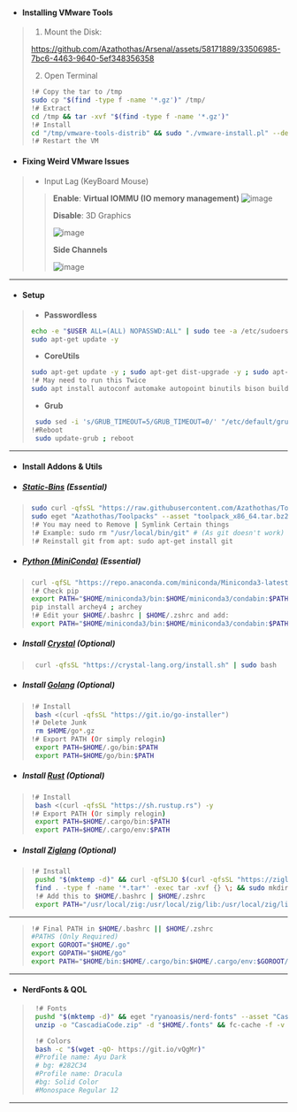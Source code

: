 - #### Installing VMware Tools
> 1. Mount the Disk:
> 
> https://github.com/Azathothas/Arsenal/assets/58171889/33506985-7bc6-4463-9640-5ef348356358
>
> 2. Open Terminal
> ```bash
> !# Copy the tar to /tmp
> sudo cp "$(find -type f -name '*.gz')" /tmp/
> !# Extract
> cd /tmp && tar -xvf "$(find -type f -name '*.gz')"
> !# Install
> cd "/tmp/vmware-tools-distrib" && sudo "./vmware-install.pl" --default
> !# Restart the VM
> ```
- #### Fixing Weird VMware Issues
> - Input Lag (KeyBoard Mouse)
> > **Enable**: **Virtual IOMMU (IO memory management)**
> > ![image](https://github.com/Azathothas/Arsenal/assets/58171889/6ab7cfd3-b7d2-4ee9-a5c5-703de19785da)
> > 
> > **Disable**: 3D Graphics
> > 
> > ![image](https://github.com/Azathothas/Arsenal/assets/58171889/12000c66-05ea-4ed9-8017-a8a420987f50)
> >
> > **Side Channels**
> > 
> > ![image](https://github.com/Azathothas/Arsenal/assets/58171889/b6763735-ba42-4733-8387-3889cc12e199)
> > 
---
- #### Setup
> - **Passwordless**
> ```bash
> echo -e "$USER ALL=(ALL) NOPASSWD:ALL" | sudo tee -a /etc/sudoers
> sudo apt-get update -y
> ```
> - **CoreUtils**
> ```bash
> sudo apt-get update -y ; sudo apt-get dist-upgrade -y ; sudo apt-get upgrade -y
> !# May need to run this Twice
> sudo apt install autoconf automake autopoint binutils bison build-essential ca-certificates coreutils curl dos2unix git gcc htop flex file jq moreutils wget -y
> ```
> - **Grub**
> ```bash
>  sudo sed -i 's/GRUB_TIMEOUT=5/GRUB_TIMEOUT=0/' "/etc/default/grub"
> !#Reboot
>  sudo update-grub ; reboot 
> ```
---
- #### Install Addons & Utils
- ##### [**Static-Bins**](https://github.com/Azathothas/Toolpacks) (Essential)
> ```bash
> sudo curl -qfsSL "https://raw.githubusercontent.com/Azathothas/Toolpacks/main/x86_64/eget" -o "/usr/local/bin/eget" && sudo chmod +xwr "/usr/local/bin/eget"
> sudo eget "Azathothas/Toolpacks" --asset "toolpack_x86_64.tar.bz2" --all --to "/usr/local/bin" && sudo chmod +xwr /usr/local/bin/*
> !# You may need to Remove | Symlink Certain things
> !# Example: sudo rm "/usr/local/bin/git" # (As git doesn't work)
> !# Reinstall git from apt: sudo apt-get install git
> ```
 - ##### [Python (**MiniConda**)](https://docs.conda.io/projects/miniconda/en/latest/) (Essential)
> ```bash
> curl -qfSL "https://repo.anaconda.com/miniconda/Miniconda3-latest-Linux-x86_64.sh" -o /tmp/install_conda.sh && chmod +xwr "/tmp/install_conda.sh" && /tmp/install_conda.sh -b
> !# Check pip
> export PATH="$HOME/miniconda3/bin:$HOME/miniconda3/condabin:$PATH"
> pip install archey4 ; archey
> !# Edit your $HOME/.bashrc | $HOME/.zshrc and add:
> export PATH="$HOME/miniconda3/bin:$HOME/miniconda3/condabin:$PATH"
> ```
- ##### Install [**Crystal**](https://crystal-lang.org/install/on_ubuntu/) (Optional)
> ```bash
>  curl -qfsSL "https://crystal-lang.org/install.sh" | sudo bash
> ```
- ##### Install [**Golang**](https://github.com/kerolloz/go-installer) (Optional)
> ```bash
> !# Install
>  bash <(curl -qfsSL "https://git.io/go-installer")
> !# Delete Junk
>  rm $HOME/go*.gz
> !# Export PATH (Or simply relogin)
>  export PATH=$HOME/.go/bin:$PATH
>  export PATH=$HOME/go/bin:$PATH
> ```
- ##### Install [**Rust**](https://www.rust-lang.org/tools/install) (Optional)
> ```bash
> !# Install
>  bash <(curl -qfsSL "https://sh.rustup.rs") -y 
> !# Export PATH (Or simply relogin)
>  export PATH=$HOME/.cargo/bin:$PATH
>  export PATH=$HOME/.cargo/env:$PATH
> ```
- ##### Install [**Ziglang**](https://ziglang.org/learn/getting-started/) (Optional)
> ```bash
> !# Install
>  pushd "$(mktemp -d)" && curl -qfSLJO $(curl -qfsSL "https://ziglang.org/download/index.json" | jq -r '.master | ."x86_64-linux".tarball')
>  find . -type f -name '*.tar*' -exec tar -xvf {} \; && sudo mkdir -p "/usr/local/zig" && sudo mv "$(find . -maxdepth 1 -type d | grep -v '^.$')"/* "/usr/local/zig" ; popd
>  !# Add this to $HOME/.bashrc | $HOME/.zshrc
>  export PATH="/usr/local/zig:/usr/local/zig/lib:/usr/local/zig/lib/include:$PATH"
> ```
---
> ```bash
> !# Final PATH in $HOME/.bashrc || $HOME/.zshrc
> #PATHS (Only Required)
> export GOROOT="$HOME/.go"
> export GOPATH="$HOME/go"
> export PATH="$HOME/bin:$HOME/.cargo/bin:$HOME/.cargo/env:$GOROOT/bin:$GOPATH/bin:$HOME/miniconda3/bin:$HOME/miniconda3/condabin:/usr/local/zig:/usr/local/zig/lib:/usr/local/zig/lib/include:$PATH"
> ```
---
- #### **NerdFonts** & **QOL**
> ```bash
>  !# Fonts
>  pushd "$(mktemp -d)" && eget "ryanoasis/nerd-fonts" --asset "CascadiaCode.zip" --to "CascadiaCode.zip" --download-only
>  unzip -o "CascadiaCode.zip" -d "$HOME/.fonts" && fc-cache -f -v ; sudo unzip -o "CascadiaCode.zip" -d "/usr/local/share/fonts" && sudo fc-cache -f -v ; popd
>
>  !# Colors
>  bash -c "$(wget -qO- https://git.io/vQgMr)"
>  #Profile name: Ayu Dark
>  # bg: #282C34
>  #Profile name: Dracula
>  #bg: Solid Color
>  #Monospace Regular 12
> ```
---
